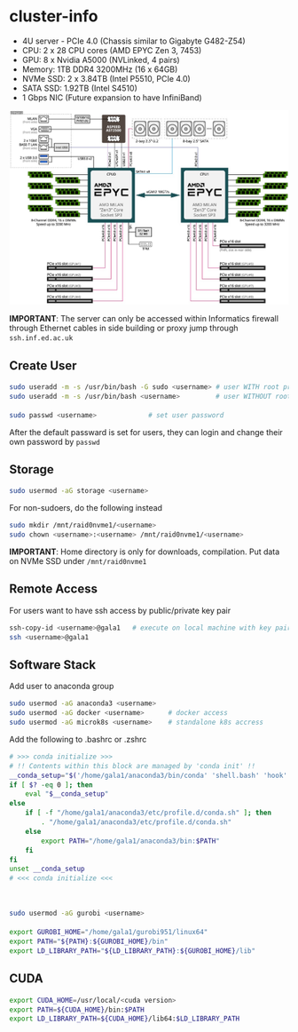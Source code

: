 # cluster-info

- 4U server - PCIe 4.0 (Chassis similar to Gigabyte G482-Z54)
- CPU: 2 x 28 CPU cores (AMD EPYC Zen 3, 7453)
- GPU: 8 x Nvidia A5000 (NVLinked, 4 pairs)
- Memory: 1TB DDR4 3200MHz (16 x 64GB)
- NVMe SSD: 2 x 3.84TB (Intel P5510, PCIe 4.0)
- SATA SSD: 1.92TB (Intel S4510)
- 1 Gbps NIC (Future expansion to have InfiniBand)

![G482-Z54](gala.jpg)

**IMPORTANT**: The server can only be accessed within Informatics firewall through Ethernet cables in side building or proxy jump through `ssh.inf.ed.ac.uk`

## Create User

```bash
sudo useradd -m -s /usr/bin/bash -G sudo <username> # user WITH root privileges
sudo useradd -m -s /usr/bin/bash <username>         # user WITHOUT root privileges

sudo passwd <username>             # set user password
```

After the default passward is set for users, they can login and change their own password by `passwd`

## Storage

```bash
sudo usermod -aG storage <username>
```

For non-sudoers, do the following instead
```bash
sudo mkdir /mnt/raid0nvme1/<username>
sudo chown <username>:<username> /mnt/raid0nvme1/<username>
```

**IMPORTANT**: Home directory is only for downloads, compilation. Put data on NVMe SSD under `/mnt/raid0nvme1`

## Remote Access

For users want to have ssh access by public/private key pair
```bash
ssh-copy-id <username>@gala1   # execute on local machine with key pair
ssh <username>@gala1
```

## Software Stack

Add user to anaconda group

```bash
sudo usermod -aG anaconda3 <username>
sudo usermod -aG docker <username>      # docker access
sudo usermod -aG microk8s <username>    # standalone k8s accress
```

Add the following to .bashrc or .zshrc
```bash
# >>> conda initialize >>>
# !! Contents within this block are managed by 'conda init' !!
__conda_setup="$('/home/gala1/anaconda3/bin/conda' 'shell.bash' 'hook' 2> /dev/null)"
if [ $? -eq 0 ]; then
    eval "$__conda_setup"
else
    if [ -f "/home/gala1/anaconda3/etc/profile.d/conda.sh" ]; then
        . "/home/gala1/anaconda3/etc/profile.d/conda.sh"
    else
        export PATH="/home/gala1/anaconda3/bin:$PATH"
    fi
fi
unset __conda_setup
# <<< conda initialize <<<
```

## 

```bash

sudo usermod -aG gurobi <username>

export GUROBI_HOME="/home/gala1/gurobi951/linux64"
export PATH="${PATH}:${GUROBI_HOME}/bin"
export LD_LIBRARY_PATH="${LD_LIBRARY_PATH}:${GUROBI_HOME}/lib"
```


## CUDA

```bash
export CUDA_HOME=/usr/local/<cuda version>
export PATH=${CUDA_HOME}/bin:$PATH
export LD_LIBRARY_PATH=${CUDA_HOME}/lib64:$LD_LIBRARY_PATH
```


